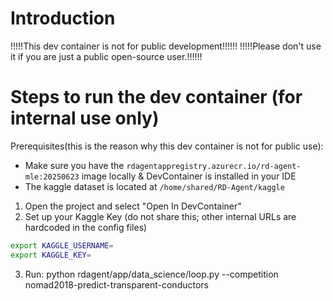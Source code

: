 # Introduction

!!!!!This dev container is not for public development!!!!!!
!!!!!Please don't use it if you are just a public open-source user.!!!!!!

# Steps to run the dev container (for internal use only)

Prerequisites(this is the reason why this dev container is not for public use):

- Make sure you have the `rdagentappregistry.azurecr.io/rd-agent-mle:20250623` image locally & DevContainer is installed in your IDE
- The kaggle dataset is located at `/home/shared/RD-Agent/kaggle`

1. Open the project and select "Open In DevContainer"
2. Set up your Kaggle Key (do not share this; other internal URLs are hardcoded in the config files)

```bash
export KAGGLE_USERNAME=
export KAGGLE_KEY=
```

3. Run: python rdagent/app/data_science/loop.py --competition nomad2018-predict-transparent-conductors
